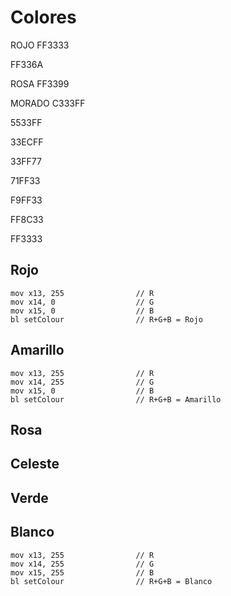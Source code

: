 # Colores

ROJO
FF3333

FF336A

ROSA
FF3399

MORADO
C333FF

5533FF

33ECFF

33FF77

71FF33

F9FF33

FF8C33

FF3333

## Rojo
    mov x13, 255				// R
    mov x14, 0					// G
    mov x15, 0					// B
    bl setColour				// R+G+B = Rojo

## Amarillo
    mov x13, 255				// R
	mov x14, 255				// G
	mov x15, 0					// B
	bl setColour				// R+G+B = Amarillo
## Rosa

## Celeste

## Verde

## Blanco
    mov x13, 255				// R
	mov x14, 255				// G
	mov x15, 255				// B
	bl setColour				// R+G+B = Blanco